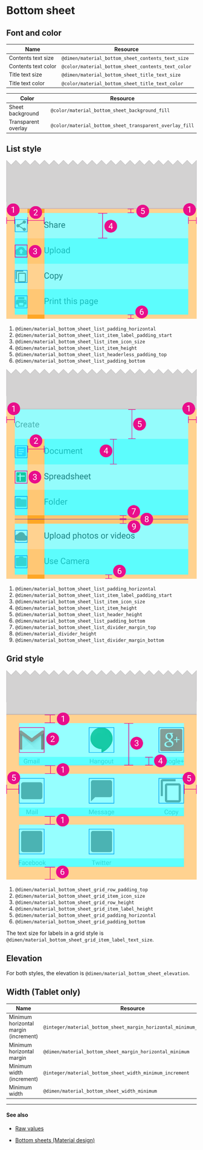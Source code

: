 # Bottom sheet

## Font and color

| Name | Resource |
| ---- | -------- |
| Contents text size  | `@dimen/material_bottom_sheet_contents_text_size`  |
| Contents text color | `@color/material_bottom_sheet_contents_text_color` |
| Title text size  | `@dimen/material_bottom_sheet_title_text_size`  |
| Title text color | `@color/material_bottom_sheet_title_text_color` |

| Color | Resource |
| ----- | -------- |
| Sheet background    | `@color/material_bottom_sheet_background_fill` |
| Transparent overlay | `@color/material_bottom_sheet_transparent_overlay_fill` |


## List style

<img class="figure" src="../../images/components_bottomsheets_list_headerless_specs.png" alt="Bottom sheet list headerless"/>

1. `@dimen/material_bottom_sheet_list_padding_horizontal`
2. `@dimen/material_bottom_sheet_list_item_label_padding_start`
3. `@dimen/material_bottom_sheet_list_item_icon_size`
4. `@dimen/material_bottom_sheet_list_item_height`
5. `@dimen/material_bottom_sheet_list_headerless_padding_top`
6. `@dimen/material_bottom_sheet_list_padding_bottom`

<img class="figure" src="../../images/components_bottomsheets_list_header_specs.png" alt="Bottom sheet list headerless"/>

1. `@dimen/material_bottom_sheet_list_padding_horizontal`
2. `@dimen/material_bottom_sheet_list_item_label_padding_start`
3. `@dimen/material_bottom_sheet_list_item_icon_size`
4. `@dimen/material_bottom_sheet_list_item_height`
5. `@dimen/material_bottom_sheet_list_header_height`
6. `@dimen/material_bottom_sheet_list_padding_bottom`
7. `@dimen/material_bottom_sheet_list_divider_margin_top`
8. `@dimen/material_divider_height`
9. `@dimen/material_bottom_sheet_list_divider_margin_bottom`


## Grid style

<img class="figure" src="../../images/components_bottomsheets_grid_specs.png" alt="Bottom sheet grid"/>

1. `@dimen/material_bottom_sheet_grid_row_padding_top`
2. `@dimen/material_bottom_sheet_grid_item_icon_size`
3. `@dimen/material_bottom_sheet_grid_row_height`
4. `@dimen/material_bottom_sheet_grid_item_label_height`
5. `@dimen/material_bottom_sheet_grid_padding_horizontal`
6. `@dimen/material_bottom_sheet_grid_padding_bottom` 

The text size for labels in a grid style is `@dimen/material_bottom_sheet_grid_item_label_text_size`.

## Elevation

For both styles, the elevation is `@dimen/material_bottom_sheet_elevation`.

## Width (Tablet only)

| Name | Resource |
| ---- | -------- |
| Minimum horizontal margin (increment) | `@integer/material_bottom_sheet_margin_horizontal_minimum_increment` |
| Minimum horizontal margin             | `@dimen/material_bottom_sheet_margin_horizontal_minimum`             |
| Minimum width (increment)             | `@integer/material_bottom_sheet_width_minimum_increment`             |
| Minimum width                         | `@dimen/material_bottom_sheet_width_minimum`                         |


---

#### See also

- [Raw values](https://github.com/AoDevBlue/MaterialValues/blob/master/material-values/src/main/res-component/values/bottom_sheet.xml)

- [Bottom sheets (Material design)](https://material.google.com/components/bottom-sheets.html)

